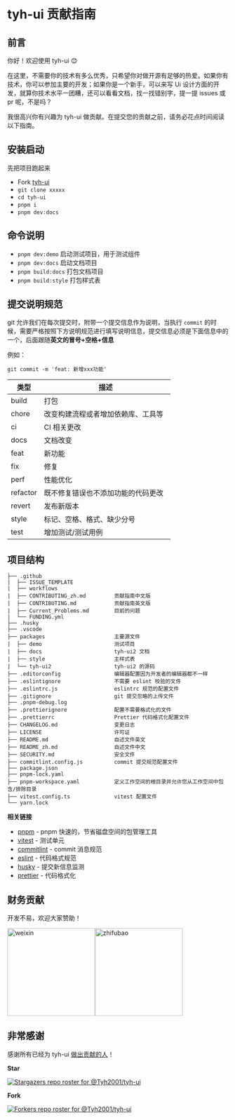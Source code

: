 # tyh-ui 贡献指南

## 前言

你好！欢迎使用 tyh-ui :blush:

在这里，不需要你的技术有多么优秀，只希望你对做开源有足够的热爱。如果你有技术，你可以参加主要的开发；如果你是一个新手，可以来写 Ui 设计方面的开发，就算你技术水平一团糟，还可以看看文档，找一找错别字，提一提 issues 或 pr 呢，不是吗？

我很高兴你有兴趣为 tyh-ui 做贡献。在提交您的贡献之前，请务必花点时间阅读以下指南。

## 安装启动

先把项目跑起来

- Fork [tyh-ui](https://github.com/Tyh2001/tyh-ui)
- `git clone xxxxx`
- `cd tyh-ui`
- `pnpm i`
- `pnpm dev:docs`

## 命令说明

- `pnpm dev:demo` 启动测试项目，用于测试组件
- `pnpm dev:docs` 启动文档项目
- `pnpm build:docs` 打包文档项目
- `pnpm build:style` 打包样式表

## 提交说明规范

git 允许我们在每次提交时，附带一个提交信息作为说明，当执行 `commit` 的时候，需要严格按照下方说明规范进行填写说明信息，提交信息必须是下面信息中的一个，后面跟随**英文的冒号+空格+信息**

例如：

```shell
git commit -m 'feat: 新增xxx功能'
```

| 类型     | 描述                                 |
| -------- | ------------------------------------ |
| build    | 打包                                 |
| chore    | 改变构建流程或者增加依赖库、工具等   |
| ci       | CI 相关更改                          |
| docs     | 文档改变                             |
| feat     | 新功能                               |
| fix      | 修复                                 |
| perf     | 性能优化                             |
| refactor | 既不修复错误也不添加功能的代码更改   |
| revert   | 发布新版本                           |
| style    | 标记、空格、格式、缺少分号           |
| test     | 增加测试/测试用例                    |

## 项目结构

```
├── .github
|  ├── ISSUE_TEMPLATE
|  ├── workflows
|  ├── CONTRIBUTING_zh.md         贡献指南中文版
|  ├── CONTRIBUTING.md            贡献指南英文版
|  ├── Current_Problems.md        目前的问题
|  └── FUNDING.yml
├── .husky
├── .vscode
├── packages                      主要源文件
|  ├── demo                       测试项目
|  ├── docs                       tyh-ui2 文档
|  ├── style                      主样式表
|  └── tyh-ui2                    tyh-ui2 的源码
├── .editorconfig                 编辑器配置因为开发者的编辑器都不一样
├── .eslintignore                 不需要 eslint 校验的文件
├── .eslintrc.js                  eslintrc 规范的配置文件
├── .gitignore                    git 提交忽略的上传文件
├── .pnpm-debug.log
├── .prettierignore               配置不需要格式化的文件
├── .prettierrc                   Prettier 代码格式化配置文件
├── CHANGELOG.md                  变更日志
├── LICENSE                       许可证
├── README.md                     自述文件英文
├── README_zh.md                  自述文件中文
├── SECURITY.md                   安全文件
├── commitlint.config.js          commit 提交规范配置文件
├── package.json
├── pnpm-lock.yaml
├── pnpm-workspace.yaml           定义工作空间的根目录并允许您从工作空间中包含/排除目录
├── vitest.config.ts              vitest 配置文件
└── yarn.lock
```

**相关链接**

- [pnpm](https://github.com/pnpm/pnpm) - pnpm 快速的，节省磁盘空间的包管理工具
- [vitest](https://github.com/vitest-dev/vitest) - 测试单元
- [commitlint](https://github.com/conventional-changelog/commitlint) - commit 消息规范
- [eslint](https://github.com/eslint/eslint) - 代码格式规范
- [husky](https://github.com/typicode/husky) - 提交新信息监测
- [prettier](https://github.com/prettier/prettier) - 代码格式化

## 财务贡献

开发不易，欢迎大家赞助！

<img width="200px" align="center" src="https://tianyuhao.cn/images/tyh-ui/weixin.jpg" alt="weixin"><img width="200px" align="center" src="https://tianyuhao.cn/images/tyh-ui/zhifubao.jpg" alt="zhifubao">

## 非常感谢

感谢所有已经为 tyh-ui [做出贡献的人](https://github.com/Tyh2001/tyh-ui2/graphs/contributors)！

**Star**

[![Stargazers repo roster for @Tyh2001/tyh-ui](https://reporoster.com/stars/Tyh2001/tyh-ui)](https://github.com/Tyh2001/tyh-ui/stargazers)

**Fork**

[![Forkers repo roster for @Tyh2001/tyh-ui](https://reporoster.com/forks/Tyh2001/tyh-ui)](https://github.com/Tyh2001/tyh-ui/network/members)
